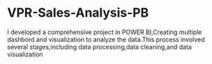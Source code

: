 # VPR-Sales-Analysis-PB
I developed a comprehensive project in POWER BI,Creating multiple dashbord and visualization to analyze the data.This process involved several stages,including data processing,data cleaning,and data visualization
